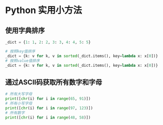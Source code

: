 # Python 实用小方法

## 使用字典排序
```python
_dict = {1: 1, 2: 2, 3: 3, 4: 4, 5: 5}

# 按照key值排序
_dict = {k: v for k, v in sorted(_dict.items(), key=lambda x: x[0])}
# 按照value值排序
_dict = {k: v for k, v in sorted(_dict.items(), key=lambda x: x[0])}
```

## 通过ASCII码获取所有数字和字母

```Python
# 所有大写字母
print([chr(i) for i in range(65, 91)])
# 所有小写字母
print([chr(i) for i in range(97, 123)])
# 所有数字
print([chr(i) for i in range(48, 58)])
```